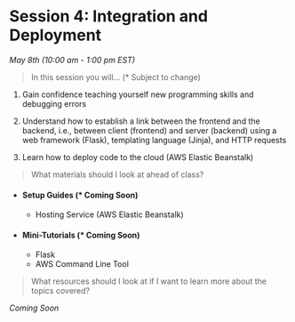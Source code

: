 # Session 4: Integration and Deployment
*May 8th (10:00 am - 1:00 pm EST)*

> In this session you will... (* Subject to change)

1) Gain confidence teaching yourself new programming skills and debugging errors 


2) Understand how to establish a link between the frontend and the backend, i.e., between client (frontend) and server (backend) using a web framework (Flask), templating language (Jinja), and HTTP requests


3) Learn how to deploy code to the cloud (AWS Elastic Beanstalk) 


> What materials should I look at ahead of class?

- #### Setup Guides (* Coming Soon)
	* Hosting Service (AWS Elastic Beanstalk)

- #### Mini-Tutorials (* Coming Soon)
	* Flask
	* AWS Command Line Tool

> What resources should I look at if I want to learn more about the topics covered?

*Coming Soon*

